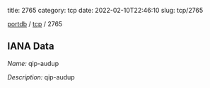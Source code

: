 title: 2765
category: tcp
date: 2022-02-10T22:46:10
slug: tcp/2765

[portdb](/) / [tcp](/category/tcp.html) / 2765


## IANA Data

_Name:_ qip-audup

_Description:_ qip-audup

